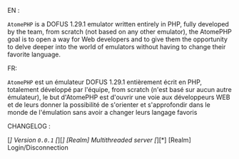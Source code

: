 EN :

`AtomePHP` is a DOFUS 1.29.1 emulator written entirely in PHP, fully developed by the team, from scratch (not based on any other emulator), the AtomePHP goal is to open a way for Web developers and to give them the opportunity to delve deeper into the world of emulators without having to change their favorite language.

FR:

`AtomePHP` est un émulateur DOFUS 1.29.1 entièrement écrit en PHP, totalement développé par l'équipe, from scratch (n'est basé sur aucun autre émulateur), le but d'AtomePHP est d'ouvrir une voie aux développeurs WEB et de leurs donner la possibilité de s'orienter et s'approfondir dans le monde de l'émulation sans avoir a changer leurs langage favoris

CHANGELOG :

[*] Version `0.0.1`
	[*][*] [Realm] Multithreaded server
	[*][*] [Realm] Login/Disconnection